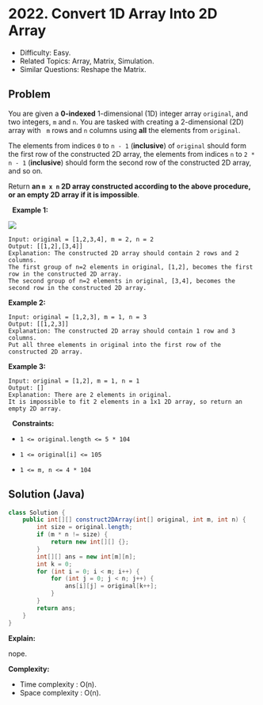 # 2022. Convert 1D Array Into 2D Array

- Difficulty: Easy.
- Related Topics: Array, Matrix, Simulation.
- Similar Questions: Reshape the Matrix.

## Problem

You are given a **0-indexed** 1-dimensional (1D) integer array ```original```, and two integers, ```m``` and ```n```. You are tasked with creating a 2-dimensional (2D) array with ``` m``` rows and ```n``` columns using **all** the elements from ```original```.

The elements from indices ```0``` to ```n - 1``` (**inclusive**) of ```original``` should form the first row of the constructed 2D array, the elements from indices ```n``` to ```2 * n - 1``` (**inclusive**) should form the second row of the constructed 2D array, and so on.

Return **an **```m x n```** 2D array constructed according to the above procedure, or an empty 2D array if it is impossible**.

 
**Example 1:**

![](https://assets.leetcode.com/uploads/2021/08/26/image-20210826114243-1.png)

```
Input: original = [1,2,3,4], m = 2, n = 2
Output: [[1,2],[3,4]]
Explanation: The constructed 2D array should contain 2 rows and 2 columns.
The first group of n=2 elements in original, [1,2], becomes the first row in the constructed 2D array.
The second group of n=2 elements in original, [3,4], becomes the second row in the constructed 2D array.
```

**Example 2:**

```
Input: original = [1,2,3], m = 1, n = 3
Output: [[1,2,3]]
Explanation: The constructed 2D array should contain 1 row and 3 columns.
Put all three elements in original into the first row of the constructed 2D array.
```

**Example 3:**

```
Input: original = [1,2], m = 1, n = 1
Output: []
Explanation: There are 2 elements in original.
It is impossible to fit 2 elements in a 1x1 2D array, so return an empty 2D array.
```

 
**Constraints:**


	
- ```1 <= original.length <= 5 * 104```
	
- ```1 <= original[i] <= 105```
	
- ```1 <= m, n <= 4 * 104```



## Solution (Java)

```java
class Solution {
    public int[][] construct2DArray(int[] original, int m, int n) {
        int size = original.length;
        if (m * n != size) {
            return new int[][] {};
        }
        int[][] ans = new int[m][n];
        int k = 0;
        for (int i = 0; i < m; i++) {
            for (int j = 0; j < n; j++) {
                ans[i][j] = original[k++];
            }
        }
        return ans;
    }
}
```

**Explain:**

nope.

**Complexity:**

* Time complexity : O(n).
* Space complexity : O(n).
